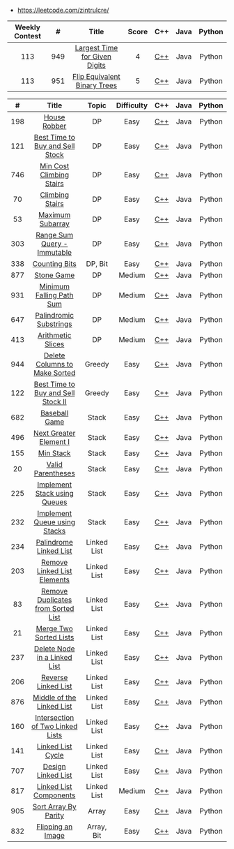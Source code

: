 * https://leetcode.com/zintrulcre/

| Weekly Contest | # | Title | Score | C++ | Java | Python|
| :------: | :------: | :------: | :------: | :------: | :------: | :------: |
| 113 | 949 | [Largest Time for Given Digits](https://leetcode.com/contest/weekly-contest-113/problems/largest-time-for-given-digits/) | 4 | [C++](https://github.com/ZintrulCre/LeetCode/blob/master/Weekly%20Contest/C%2B%2B/949.cpp) | Java | Python |
| 113 | 951 | [Flip Equivalent Binary Trees](https://leetcode.com/contest/weekly-contest-113/problems/flip-equivalent-binary-trees/) | 5 | [C++](https://github.com/ZintrulCre/LeetCode/blob/master/Weekly%20Contest/C%2B%2B/949.cpp) | Java | Python |


| # | Title | Topic | Difficulty | C++ | Java | Python|
| :------: | :------: | :------: | :------: | :------: | :------: | :------: |
| 198 | [House Robber](https://leetcode.com/problems/house-robber/) | DP | Easy | [C++](https://github.com/ZintrulCre/LeetCode/blob/master/C%2B%2B/198.cpp) | Java | Python |
| 121 | [Best Time to Buy and Sell Stock](https://leetcode.com/problems/best-time-to-buy-and-sell-stock/) | DP | Easy | [C++](https://github.com/ZintrulCre/LeetCode/blob/master/C%2B%2B/121.cpp) | Java | Python |
| 746 | [Min Cost Climbing Stairs](https://leetcode.com/problems/min-cost-climbing-stairs/) | DP | Easy | [C++](https://github.com/ZintrulCre/LeetCode/blob/master/C%2B%2B/746.cpp) | Java | Python |
| 70 | [Climbing Stairs](https://leetcode.com/problems/climbing-stairs/) | DP | Easy | [C++](https://github.com/ZintrulCre/LeetCode/blob/master/C%2B%2B/70.cpp) | Java | Python |
| 53 | [Maximum Subarray](https://leetcode.com/problems/maximum-subarray/) | DP | Easy | [C++](https://github.com/ZintrulCre/LeetCode/blob/master/C%2B%2B/53.cpp) | Java | Python |
| 303 | [Range Sum Query - Immutable](https://leetcode.com/problems/Range-Sum-Query-Immutable/) | DP | Easy | [C++](https://github.com/ZintrulCre/LeetCode/blob/master/C%2B%2B/303.cpp) | Java | Python |
| 338 | [Counting Bits](https://leetcode.com/problems/Counting-Bits/) | DP, Bit | Easy | [C++](https://github.com/ZintrulCre/LeetCode/blob/master/C%2B%2B/338.cpp) | Java | Python |
| 877 | [Stone Game](https://leetcode.com/problems/Stone-Game/) | DP | Medium | [C++](https://github.com/ZintrulCre/LeetCode/blob/master/C%2B%2B/877.cpp) | Java | Python |
| 931 | [Minimum Falling Path Sum](https://leetcode.com/problems/Minimum-Falling-Path-Sum/) | DP | Medium | [C++](https://github.com/ZintrulCre/LeetCode/blob/master/C%2B%2B/931.cpp) | Java | Python |
| 647 | [Palindromic Substrings](https://leetcode.com/problems/Palindromic-Substrings/) | DP | Medium | [C++](https://github.com/ZintrulCre/LeetCode/blob/master/C%2B%2B/647.cpp) | Java | Python |
| 413 | [Arithmetic Slices](https://leetcode.com/problems/Arithmetic-Slices/) | DP | Medium | [C++](https://github.com/ZintrulCre/LeetCode/blob/master/C%2B%2B/413.cpp) | Java | Python |
| 944 | [Delete Columns to Make Sorted](https://leetcode.com/problems/Delete-Columns-to-Make-Sorted/) | Greedy | Easy | [C++](https://github.com/ZintrulCre/LeetCode/blob/master/C%2B%2B/944.cpp) | Java | Python |
| 122 | [Best Time to Buy and Sell Stock II](https://leetcode.com/problems/Best-Time-to-Buy-and-Sell-Stock-II/) | Greedy | Easy | [C++](https://github.com/ZintrulCre/LeetCode/blob/master/C%2B%2B/122.cpp) | Java | Python |
| 682 | [Baseball Game](https://leetcode.com/problems/Baseball-Game/) | Stack | Easy | [C++](https://github.com/ZintrulCre/LeetCode/blob/master/C%2B%2B/682.cpp) | Java | Python |
| 496 | [Next Greater Element I](https://leetcode.com/problems/Next-Greater-Element-I/) | Stack | Easy | [C++](https://github.com/ZintrulCre/LeetCode/blob/master/C%2B%2B/496.cpp) | Java | Python |
| 155 | [Min Stack](https://leetcode.com/problems/Min-Stack/) | Stack | Easy | [C++](https://github.com/ZintrulCre/LeetCode/blob/master/C%2B%2B/155.cpp) | Java | Python |
| 20 | [Valid Parentheses](https://leetcode.com/problems/Valid-Parentheses/) | Stack | Easy | [C++](https://github.com/ZintrulCre/LeetCode/blob/master/C%2B%2B/20.cpp) | Java | Python |
| 225 | [Implement Stack using Queues](https://leetcode.com/problems/Implement-Stack-using-Queues/) | Stack | Easy | [C++](https://github.com/ZintrulCre/LeetCode/blob/master/C%2B%2B/225.cpp) | Java | Python |
| 232 | [Implement Queue using Stacks](https://leetcode.com/problems/Implement-Queue-using-Stacks/) | Stack | Easy | [C++](https://github.com/ZintrulCre/LeetCode/blob/master/C%2B%2B/232.cpp) | Java | Python |
| 234 | [Palindrome Linked List](https://leetcode.com/problems/Palindrome-Linked-List/) | Linked List | Easy | [C++](https://github.com/ZintrulCre/LeetCode/blob/master/C%2B%2B/234.cpp) | Java | Python |
| 203 | [Remove Linked List Elements](https://leetcode.com/problems/Remove-Linked-List-Elements/) | Linked List | Easy | [C++](https://github.com/ZintrulCre/LeetCode/blob/master/C%2B%2B/203.cpp) | Java | Python |
| 83 | [Remove Duplicates from Sorted List](https://leetcode.com/problems/Remove-Duplicates-from-Sorted-List/) | Linked List | Easy | [C++](https://github.com/ZintrulCre/LeetCode/blob/master/C%2B%2B/83.cpp) | Java | Python |
| 21 | [Merge Two Sorted Lists](https://leetcode.com/problems/Merge-Two-Sorted-Lists/) | Linked List | Easy | [C++](https://github.com/ZintrulCre/LeetCode/blob/master/C%2B%2B/21.cpp) | Java | Python |
| 237 | [Delete Node in a Linked List](https://leetcode.com/problems/Delete-Node-in-a-Linked-List/) | Linked List | Easy | [C++](https://github.com/ZintrulCre/LeetCode/blob/master/C%2B%2B/237.cpp) | Java | Python |
| 206 | [Reverse Linked List](https://leetcode.com/problems/Reverse-Linked-List/) | Linked List | Easy | [C++](https://github.com/ZintrulCre/LeetCode/blob/master/C%2B%2B/206.cpp) | Java | Python |
| 876 | [Middle of the Linked List](https://leetcode.com/problems/Middle-of-the-Linked-List/) | Linked List | Easy | [C++](https://github.com/ZintrulCre/LeetCode/blob/master/C%2B%2B/876.cpp) | Java | Python |
| 160 | [Intersection of Two Linked Lists](https://leetcode.com/problems/Intersection-of-Two-Linked-Lists/) | Linked List | Easy | [C++](https://github.com/ZintrulCre/LeetCode/blob/master/C%2B%2B/160.cpp) | Java | Python |
| 141 | [Linked List Cycle](https://leetcode.com/problems/Linked-List-Cycle/) | Linked List | Easy | [C++](https://github.com/ZintrulCre/LeetCode/blob/master/C%2B%2B/141.cpp) | Java | Python |
| 707 | [Design Linked List](https://leetcode.com/problems/Design-Linked-List/) | Linked List | Easy | [C++](https://github.com/ZintrulCre/LeetCode/blob/master/C%2B%2B/707.cpp) | Java | Python |
| 817 | [Linked List Components](https://leetcode.com/problems/Linked-List-Components/) | Linked List | Medium | [C++](https://github.com/ZintrulCre/LeetCode/blob/master/C%2B%2B/817.cpp) | Java | Python |
| 905 | [Sort Array By Parity](https://leetcode.com/problems/Sort-Array-By-Parity/) | Array | Easy | [C++](https://github.com/ZintrulCre/LeetCode/blob/master/C%2B%2B/905.cpp) | Java | Python |
| 832 | [Flipping an Image](https://leetcode.com/problems/Flipping-an-Image/) | Array, Bit | Easy | [C++](https://github.com/ZintrulCre/LeetCode/blob/master/C%2B%2B/832.cpp) | Java | Python |